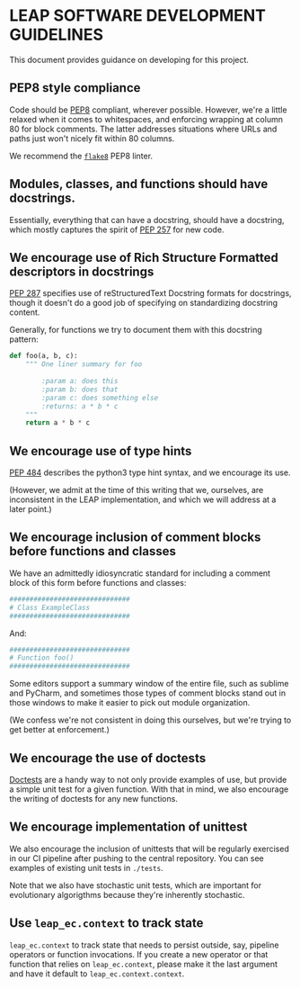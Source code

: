 # LEAP SOFTWARE DEVELOPMENT GUIDELINES

This document provides guidance on developing for this project.

## PEP8 style compliance

Code should be [PEP8](https://www.python.org/dev/peps/pep-0008/) compliant, 
wherever possible.  However, we're a little relaxed when it comes to 
whitespaces, and enforcing wrapping at column 80 for block comments.  The 
latter addresses situations where URLs and paths just won't nicely fit 
within 80 columns.

We recommend the [`flake8`](https://pypi.org/project/flake8/) PEP8 linter.

## Modules, classes, and functions should have docstrings.

Essentially, everything that can have a docstring, should have a docstring, 
which mostly captures the spirit of [PEP 257](https://www.python.org/dev/peps/pep-0257/)
for new code.

## We encourage use of Rich Structure Formatted descriptors in docstrings

[PEP 287](https://www.python.org/dev/peps/pep-0287/) specifies use of reStructuredText Docstring formats for docstrings, 
though it doesn't do a good job of specifying on standardizing docstring 
content.  

Generally, for functions we try to document them with this docstring pattern:

```python
def foo(a, b, c):
    """ One liner summary for foo
    
        :param a: does this
        :param b: does that
        :param c: does something else
        :returns: a * b * c
    """
    return a * b * c
```

## We encourage use of type hints
[PEP 484](https://www.python.org/dev/peps/pep-0484/) describes the python3 type 
hint syntax, and we encourage its use.  

(However, we admit at the time of this writing that we, ourselves, are 
inconsistent in the LEAP implementation, and which we will address at a 
later point.)

## We encourage inclusion of comment blocks before functions and classes
We have an admittedly idiosyncratic standard for including a comment block 
of this form before functions and classes:

```python
##############################
# Class ExampleClass
##############################
```

And:

```python
##############################
# Function foo()
##############################
```

Some editors support a summary window of the entire file, such as sublime 
and PyCharm, and sometimes those types of comment blocks stand out in those 
windows to make it easier to pick out module organization.

(We confess we're not consistent in doing this ourselves, but we're trying 
to get better at enforcement.)

## We encourage the use of doctests

[Doctests](https://docs.python.org/3/library/doctest.html) are a handy way to not only provide examples of use, but provide a 
simple unit test for a given function.  With that in mind, we also encourage 
the writing of doctests for any new functions.

## We encourage implementation of unittest

We also encourage the inclusion of unittests that will be regularly 
exercised in our CI pipeline after pushing to the central repository.  You 
can see examples of existing unit tests in `./tests`.

Note that we also have stochastic unit tests, which are important for 
evolutionary algorigthms because they're inherently stochastic.

## Use `leap_ec.context` to track state

`leap_ec.context` to track state that needs to persist outside, say, pipeline
operators or function invocations.  If you create a new operator or that
function that relies on `leap_ec.context`, please make it the last argument
and have it default to `leap_ec.context.context`.
